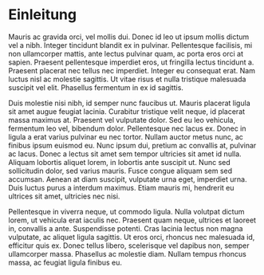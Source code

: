 # Einleitung

Mauris ac gravida orci, vel mollis dui. Donec id leo ut ipsum mollis dictum vel a nibh. Integer tincidunt blandit ex in pulvinar. Pellentesque facilisis, mi non ullamcorper mattis, ante lectus pulvinar quam, ac porta eros orci at sapien. Praesent pellentesque imperdiet eros, ut fringilla lectus tincidunt a. Praesent placerat nec tellus nec imperdiet. Integer eu consequat erat. Nam luctus nisl ac molestie sagittis. Ut vitae risus et nulla tristique malesuada suscipit vel elit. Phasellus fermentum in ex id sagittis.

Duis molestie nisi nibh, id semper nunc faucibus ut. Mauris placerat ligula sit amet augue feugiat lacinia. Curabitur tristique velit neque, id placerat massa maximus at. Praesent vel vulputate dolor. Sed eu leo vehicula, fermentum leo vel, bibendum dolor. Pellentesque nec lacus ex. Donec in ligula a erat varius pulvinar eu nec tortor. Nullam auctor metus nunc, ac finibus ipsum euismod eu. Nunc ipsum dui, pretium ac convallis at, pulvinar ac lacus. Donec a lectus sit amet sem tempor ultricies sit amet id nulla. Aliquam lobortis aliquet lorem, in lobortis ante suscipit ut. Nunc sed sollicitudin dolor, sed varius mauris. Fusce congue aliquam sem sed accumsan. Aenean at diam suscipit, vulputate urna eget, imperdiet urna. Duis luctus purus a interdum maximus. Etiam mauris mi, hendrerit eu ultrices sit amet, ultricies nec nisi.

Pellentesque in viverra neque, ut commodo ligula. Nulla volutpat dictum lorem, ut vehicula erat iaculis nec. Praesent quam neque, ultrices et laoreet in, convallis a ante. Suspendisse potenti. Cras lacinia lectus non magna vulputate, ac aliquet ligula sagittis. Ut eros orci, rhoncus nec malesuada id, efficitur quis ex. Donec tellus libero, scelerisque vel dapibus non, semper ullamcorper massa. Phasellus ac molestie diam. Nullam tempus rhoncus massa, ac feugiat ligula finibus eu.
